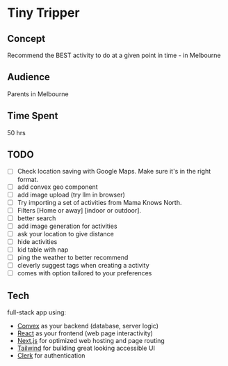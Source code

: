 # Tiny Tripper

## Concept

Recommend the BEST activity to do at a given point in time - in Melbourne

## Audience

Parents in Melbourne

## Time Spent

50 hrs

## TODO

- [ ] Check location saving with Google Maps. Make sure it's in the right format.
- [ ] add convex geo component
- [ ] add image upload (try llm in browser)
- [ ] Try importing a set of activities from Mama Knows North.
- [ ] Filters [Home or away] [indoor or outdoor].
- [ ] better search
- [ ] add image generation for activities
- [ ] ask your location to give distance
- [ ] hide activities
- [ ] kid table with nap
- [ ] ping the weather to better recommend
- [ ] cleverly suggest tags when creating a activity
- [ ] comes with option tailored to your preferences

## Tech

full-stack app using:

- [Convex](https://convex.dev/) as your backend (database, server logic)
- [React](https://react.dev/) as your frontend (web page interactivity)
- [Next.js](https://nextjs.org/) for optimized web hosting and page routing
- [Tailwind](https://tailwindcss.com/) for building great looking accessible UI
- [Clerk](https://clerk.com/) for authentication
